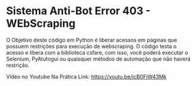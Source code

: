 # Sistema Anti-Bot Error 403 - WEbScraping

O Objetivo deste código em Python é liberar acessos em páginas que possuem restrições para execução de webscraping.
O código testa o acesso e libera com a biblioteca csfare, com isso, você poderá executar o Selenium, PyAtutogui ou quaisquer métodos de automação que não haverá restrição.

Vídeo no Youtube Na Prática
Link: https://youtu.be/icB0FiW43Mk
